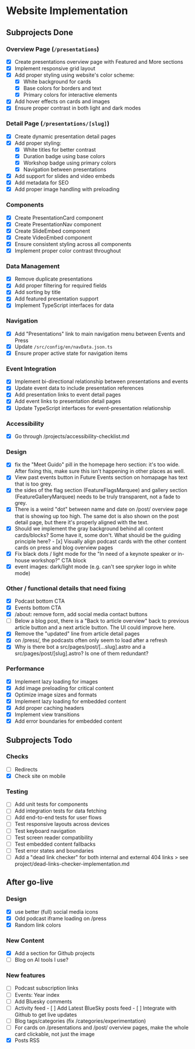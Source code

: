 # Website Implementation

## Subprojects Done

### Overview Page (`/presentations`)
- [x] Create presentations overview page with Featured and More sections
- [x] Implement responsive grid layout
- [x] Add proper styling using website's color scheme:
  - [x] White background for cards
  - [x] Base colors for borders and text
  - [x] Primary colors for interactive elements
- [x] Add hover effects on cards and images
- [x] Ensure proper contrast in both light and dark modes

### Detail Page (`/presentations/[slug]`)
- [x] Create dynamic presentation detail pages
- [x] Add proper styling:
  - [x] White titles for better contrast
  - [x] Duration badge using base colors
  - [x] Workshop badge using primary colors
  - [x] Navigation between presentations
- [x] Add support for slides and video embeds
- [x] Add metadata for SEO
- [x] Add proper image handling with preloading

### Components
- [x] Create PresentationCard component
- [x] Create PresentationNav component
- [x] Create SlideEmbed component
- [x] Create VideoEmbed component
- [x] Ensure consistent styling across all components
- [x] Implement proper color contrast throughout

### Data Management
- [x] Remove duplicate presentations
- [x] Add proper filtering for required fields
- [x] Add sorting by title
- [x] Add featured presentation support
- [x] Implement TypeScript interfaces for data

### Navigation
- [x] Add "Presentations" link to main navigation menu between Events and Press
- [x] Update `/src/config/en/navData.json.ts`
- [x] Ensure proper active state for navigation items

### Event Integration
- [x] Implement bi-directional relationship between presentations and events
- [x] Update event data to include presentation references
- [x] Add presentation links to event detail pages
- [x] Add event links to presentation detail pages
- [x] Update TypeScript interfaces for event-presentation relationship

### Accessibility
- [x] Go through /projects/accessibility-checklist.md
  
### Design
- [x] fix the "Meet Guido" pill in the homepage hero section: it's too wide. After fixing this, make sure this isn't happening in other places as well.
- [x] View past events button in Future Events section on homapage has text that is too grey.
- [x] the sides of the flag section (FeatureFlagsMarquee) and gallery section (FeatureGalleryMarquee) needs to be truly transparent, not a fade to grey.
- [x] There is a weird "dot" between name and date on /post/ overview page that is showing up too high. The same dot is also shown on the post detail page, but there it's properly aligned with the text.
- [x] Should we implement the gray background behind all content cards/blocks? Some have it, some don't. What should be the guiding principle here?
      - [x] Visually align podcast cards with the other content cards on press and blog overview pages
- [x] Fix black dots / light mode for the "In need of a keynote speaker or in-house workshop?" CTA block
- [x] event images: dark/light mode (e.g. can't see spryker logo in white mode) 

### Other / functional details that need fixing
- [x] Podcast bottom CTA
- [x] Events bottom CTA
- [x] /about: remove form, add social media contact buttons
- [ ] Below a blog post, there is a "Back to article overview" back to previous article button and a next article button. The UI could improve here.
- [x] Remove the "updated" line from article detail pages
- [x] on /press/, the podcasts often only seem to load after a refresh
- [x] Why is there bot a src/pages/post/[...slug].astro and a src/pages/post/[slug].astro? Is one of them redundant?

### Performance
- [x] Implement lazy loading for images
- [x] Add image preloading for critical content
- [x] Optimize image sizes and formats
- [x] Implement lazy loading for embedded content
- [x] Add proper caching headers
- [x] Implement view transitions
- [x] Add error boundaries for embedded content

## Subprojects Todo

### Checks
- [ ] Redirects
- [x] Check site on mobile

### Testing
- [ ] Add unit tests for components
- [ ] Add integration tests for data fetching
- [ ] Add end-to-end tests for user flows
- [ ] Test responsive layouts across devices
- [ ] Test keyboard navigation
- [ ] Test screen reader compatibility
- [ ] Test embedded content fallbacks
- [ ] Test error states and boundaries
- [ ] Add a "dead link checker" for both internal and external 404 links > see project/dead-links-checker-implementation.md

## After go-live

### Design
- [x] use better (full) social media icons
- [x] Odd podcast iframe loading on /press
- [x] Random link colors

### New Content
- [x] Add a section for Github projects
- [ ] Blog on AI tools I use?

### New features
- [ ] Podcast subscription links
- [ ] Events: Year index
- [ ] Add Bluesky comments
- [ ] Activity feed
      - [ ] Add Latest BlueSky posts feed
      - [ ] Integrate with Github to get live updates
- [ ] Blog tags/categories (fix /categories/experimentation)
- [ ] For cards on /presentations and /post/ overview pages, make the whole card clickable, not just the image
- [x] Posts RSS
